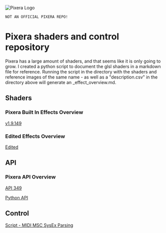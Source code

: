 ![Pixera Logo](https://pixera.one/typo3conf/ext/avtheme/Resources/Public/Images/pixera-logo.svg)

`NOT AN OFFICIAL PIXERA REPO!`

# Pixera shaders and control repository
Pixera has a large amount of shaders, and that seems like it is only going to grow. I created a python script to document the glsl shaders in a markdown file for reference. Running the script in the directory with the shaders and reference images of the same name - as well as a "description.csv" in the directory above will generate an _effect_overview.md.

## Shaders
### Pixera Built In Effects Overview
[v1.9.149](00-Pixera/02-Shaders/v1.9.149/_effect_overview.md)
### Edited Effects Overview
[Edited](01-Custom/02-Shaders/Pixera-Edited/_effect_overview.md)

## API
### Pixera API Overview
[API 349](00-Pixera/03-API/_api_overview.md)

[Python API](01-Custom/03-API/src)

## Control
[Script - MIDI MSC SysEx Parsing](01-Custom/01-Control/scripts/MIDI_MSC_SysEx.lua)

